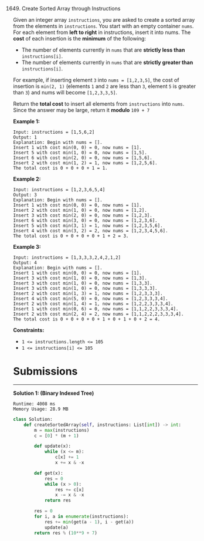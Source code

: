 1649. Create Sorted Array through Instructions

Given an integer array `instructions`, you are asked to create a sorted array from the elements in `instructions`. You start with an empty container `nums`. For each element from **left to right** in instructions, insert it into nums. The **cost** of each insertion is the **minimum** of the following:

* The number of elements currently in `nums` that are **strictly less than** `instructions[i]`.
* The number of elements currently in `nums` that are **strictly greater than** `instructions[i]`.

For example, if inserting element `3` into `nums = [1,2,3,5]`, the cost of insertion is `min(2, 1)` (elements `1` and `2` are less than `3`, element `5` is greater than `3`) and nums will become `[1,2,3,3,5]`.

Return the **total cost** to insert all elements from `instructions` into `nums`. Since the answer may be large, return it **modulo** `109 + 7`

 

**Example 1:**
```
Input: instructions = [1,5,6,2]
Output: 1
Explanation: Begin with nums = [].
Insert 1 with cost min(0, 0) = 0, now nums = [1].
Insert 5 with cost min(1, 0) = 0, now nums = [1,5].
Insert 6 with cost min(2, 0) = 0, now nums = [1,5,6].
Insert 2 with cost min(1, 2) = 1, now nums = [1,2,5,6].
The total cost is 0 + 0 + 0 + 1 = 1.
```

**Example 2:**
```
Input: instructions = [1,2,3,6,5,4]
Output: 3
Explanation: Begin with nums = [].
Insert 1 with cost min(0, 0) = 0, now nums = [1].
Insert 2 with cost min(1, 0) = 0, now nums = [1,2].
Insert 3 with cost min(2, 0) = 0, now nums = [1,2,3].
Insert 6 with cost min(3, 0) = 0, now nums = [1,2,3,6].
Insert 5 with cost min(3, 1) = 1, now nums = [1,2,3,5,6].
Insert 4 with cost min(3, 2) = 2, now nums = [1,2,3,4,5,6].
The total cost is 0 + 0 + 0 + 0 + 1 + 2 = 3.
```

**Example 3:**
```
Input: instructions = [1,3,3,3,2,4,2,1,2]
Output: 4
Explanation: Begin with nums = [].
Insert 1 with cost min(0, 0) = 0, now nums = [1].
Insert 3 with cost min(1, 0) = 0, now nums = [1,3].
Insert 3 with cost min(1, 0) = 0, now nums = [1,3,3].
Insert 3 with cost min(1, 0) = 0, now nums = [1,3,3,3].
Insert 2 with cost min(1, 3) = 1, now nums = [1,2,3,3,3].
Insert 4 with cost min(5, 0) = 0, now nums = [1,2,3,3,3,4].
​​​​​​​Insert 2 with cost min(1, 4) = 1, now nums = [1,2,2,3,3,3,4].
​​​​​​​Insert 1 with cost min(0, 6) = 0, now nums = [1,1,2,2,3,3,3,4].
​​​​​​​Insert 2 with cost min(2, 4) = 2, now nums = [1,1,2,2,2,3,3,3,4].
The total cost is 0 + 0 + 0 + 0 + 1 + 0 + 1 + 0 + 2 = 4.
```

**Constraints:**

* `1 <= instructions.length <= 105`
* `1 <= instructions[i] <= 105`

# Submissions
---
**Solution 1: (Binary Indexed Tree)**
```
Runtime: 4008 ms
Memory Usage: 28.9 MB
```
```python
class Solution:
    def createSortedArray(self, instructions: List[int]) -> int:
        m = max(instructions)
        c = [0] * (m + 1)

        def update(x):
            while (x <= m):
                c[x] += 1
                x += x & -x

        def get(x):
            res = 0
            while (x > 0):
                res += c[x]
                x -= x & -x
            return res

        res = 0
        for i, a in enumerate(instructions):
            res += min(get(a - 1), i - get(a))
            update(a)
        return res % (10**9 + 7)
```